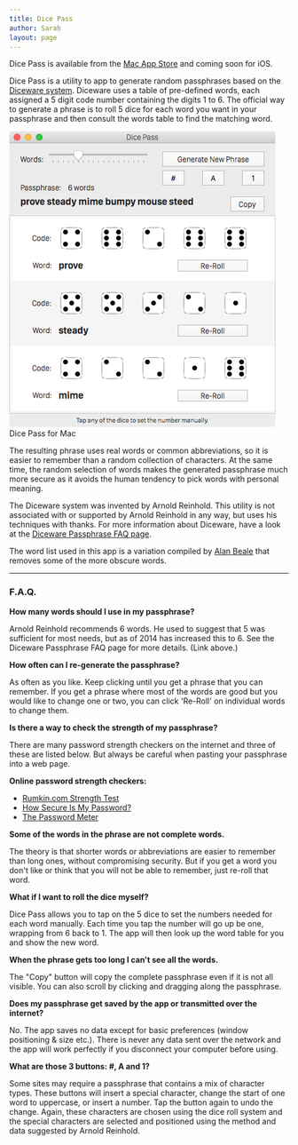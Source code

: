 ```yaml
---
title: Dice Pass
author: Sarah
layout: page
---
```


Dice Pass is available from the [Mac App Store][0] and coming soon for iOS.

Dice Pass is a utility to app to generate random passphrases based on the [Diceware system][1]. Diceware uses a table of pre-defined words, each assigned a 5 digit code number containing the digits 1 to 6. The official way to generate a phrase is to roll 5 dice for each word you want in your passphrase and then consult the words table to find the matching word.

![Dice Pass for Mac][7]
<br> Dice Pass for Mac

The resulting phrase uses real words or common abbreviations, so it is easier to remember than a random collection of characters. At the same time, the random selection of words makes the generated passphrase much more secure as it avoids the human tendency to pick words with personal meaning.

The Diceware system was invented by Arnold Reinhold. This utility is not associated with or supported by Arnold Reinhold in any way, but uses his techniques with thanks. For more information about Diceware, have a look at the [Diceware Passphrase FAQ page][2].

The word list used in this app is a variation compiled by [Alan Beale][3] that removes some of the more obscure words.


* * *

### F.A.Q.

**How many words should I use in my passphrase?**

Arnold Reinhold recommends 6 words. He used to suggest that 5 was sufficient for most needs, but as of 2014 has increased this to 6. See the Diceware Passphrase FAQ page for more details. (Link above.)
    
**How often can I re-generate the passphrase?**

As often as you like. Keep clicking until you get a phrase that you can remember. If you get a phrase where most of the words are good but you would like to change one or two, you can click 'Re-Roll' on individual words to change them.
    
**Is there a way to check the strength of my passphrase?**

There are many password strength checkers on the internet and three of these are listed below. But always be careful when pasting your passphrase into a web page.
    
**Online password strength checkers:**

  * [Rumkin.com Strength Test][4]
  * [How Secure Is My Password?][5]
  * [The Password Meter][6]

**Some of the words in the phrase are not complete words.**

The theory is that shorter words or abbreviations are easier to remember than long ones, without compromising security. But if you get a word you don't like or think that you will not be able to remember, just re-roll that word.
    
**What if I want to roll the dice myself?**

Dice Pass allows you to tap on the 5 dice to set the numbers needed for each word manually. Each time you tap the number will go up be one, wrapping from 6 back to 1. The app will then look up the word table for you and show the new word.
    
**When the phrase gets too long I can't see all the words.**

The "Copy" button will copy the complete passphrase even if it is not all visible. You can also scroll by clicking and dragging along the passphrase.
    
**Does my passphrase get saved by the app or transmitted over the internet?**

No. The app saves no data except for basic preferences (window positioning & size etc.). There is never any data sent over the network and the app will work perfectly if you disconnect your computer before using.

**What are those 3 buttons: #, A and 1?**

Some sites may require a passphrase that contains a mix of character types. These buttons will insert a special character, change the start of one word to uppercase, or insert a number. Tap the button again to undo the change. Again, these characters are chosen using the dice roll system and the special characters are selected and positioned using the method and data suggested by Arnold Reinhold.
    
    
[0]: https://itunes.apple.com/app/a-knights-move/id533321133?mt=12&uo=4
[1]: http://world.std.com/~reinhold/diceware.html
[2]: http://world.std.com/%7Ereinhold/dicewarefaq.html
[3]: http://world.std.com/~reinhold/beale.wordlist.asc
[4]: http://rumkin.com/tools/password/passchk.php
[5]: https://howsecureismypassword.net
[6]: http://www.passwordmeter.com
[7]: /images/DicePass_Mac.png